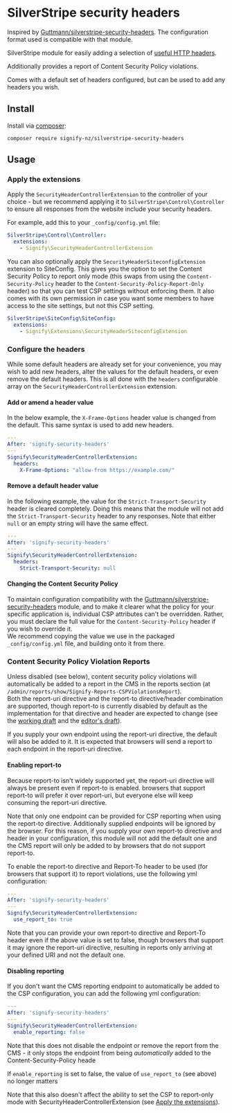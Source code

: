 # SilverStripe security headers

Inspired by [Guttmann/silverstripe-security-headers](https://github.com/guttmann/silverstripe-security-headers). The configuration format used is compatible with that module.

SilverStripe module for easily adding a selection of [useful HTTP headers](https://wiki.owasp.org/index.php/OWASP_Secure_Headers_Project#tab=Headers).

Additionally provides a report of Content Security Policy violations.

Comes with a default set of headers configured, but can be used to add any headers you wish.

## Install

Install via [composer](https://getcomposer.org):

    composer require signify-nz/silverstripe-security-headers

## Usage

### Apply the extensions

Apply the `SecurityHeaderControllerExtension` to the controller of your choice - but we recommend applying it to `SilverStripe\Control\Controller` to ensure all responses from the website include your security headers.

For example, add this to your `_config/config.yml` file:

```yml
SilverStripe\Control\Controller:
  extensions:
    - Signify\SecurityHeaderControllerExtension
```

You can also optionally apply the `SecurityHeaderSiteconfigExtension` extension to SiteConfig. This gives you the option to set the Content Security Policy to report only mode (this swaps from using the `Content-Security-Policy` header to the `Content-Security-Policy-Report-Only` header) so that you can test CSP settings without enforcing them.
It also comes with its own permission in case you want some members to have access to the site settings, but not this CSP setting.

```yml
SilverStripe\SiteConfig\SiteConfig:
  extensions:
    - Signify\Extensions\SecurityHeaderSiteconfigExtension
```

### Configure the headers

While some default headers are already set for your convenience, you may wish to add new headers, alter the values for the default headers, or even remove the default headers. This is all done with the `headers` configurable array on the `SecurityHeaderControllerExtension` extension.

#### Add or amend a header value

In the below example, the `X-Frame-Options` header value is changed from the default. This same syntax is used to add new headers.

```yml
---
After: 'signify-security-headers'
---
Signify\SecurityHeaderControllerExtension:
  headers:
    X-Frame-Options: "allow-from https://example.com/"
```

#### Remove a default header value

In the following example, the value for the `Strict-Transport-Security` header is cleared completely. Doing this means that the module will not add the `Strict-Transport-Security` header to any responses.
Note that either `null` or an empty string will have the same effect.

```yml
---
After: 'signify-security-headers'
---
Signify\SecurityHeaderControllerExtension:
  headers:
    Strict-Transport-Security: null
```

#### Changing the Content Security Policy

To maintain configuration compatibility with the [Guttmann/silverstripe-security-headers](https://github.com/guttmann/silverstripe-security-headers) module, and to make it clearer what the policy for your specific application is, individual CSP attributes can't be overridden. Rather, you must declare the full value for the `Content-Security-Policy` header if you wish to override it.  
We recommend copying the value we use in the packaged `_config/config.yml` file, and building onto it from there.

### Content Security Policy Violation Reports

Unless disabled (see below), content security policy violations will automatically be added to a report in the CMS in the reports section (at `/admin/reports/show/Signify-Reports-CSPViolationsReport`).  
Both the report-uri directive and the report-to directive/header combination are supported, though report-to is currently disabled by default as the implementation for that directive and header are expected to change (see the [working draft](https://www.w3.org/TR/reporting/) and the [editor's draft](https://w3c.github.io/reporting/)).

If you supply your own endpoint using the report-uri directive, the default will also be added to it. It is expected that browsers will send a report to each endpoint in the report-uri directive.

#### Enabling report-to

Because report-to isn't widely supported yet, the report-uri directive will always be present even if report-to is enabled. browsers that support report-to will prefer it over report-uri, but everyone else will keep consuming the report-uri directive.

Note that only one endpoint can be provided for CSP reporting when using the report-to directive. Additionally supplied endpoints will be ignored by the browser. For this reason, if you supply your own report-to directive and header in your configuration, this module will not add the default one and the CMS report will only be added to by browsers that do not support report-to.

To enable the report-to directive and Report-To header to be used (for browsers that support it) to report violations, use the following yml configuration:

```yml
---
After: 'signify-security-headers'
---
Signify\SecurityHeaderControllerExtension:
  use_report_to: true
```

Note that you can provide your own report-to directive and Report-To header even if the above value is set to false, though browsers that support it may ignore the report-uri directive, resulting in reports only arriving at your defined URI and not the default one.

#### Disabling reporting

If you don't want the CMS reporting endpoint to automatically be added to the CSP configuration, you can add the following yml configuration:

```yml
---
After: 'signify-security-headers'
---
Signify\SecurityHeaderControllerExtension:
  enable_reporting: false
```

Note that this does not disable the endpoint or remove the report from the CMS - it only stops the endpoint from being _automatically_ added to the Content-Security-Policy heade
  
If `enable_reporting` is set to false, the value of `use_report_to` (see above) no longer matters

Note that this also doesn't affect the ability to set the CSP to report-only mode with SecurityHeaderControllerExtension (see [Apply the extensions](#apply-the-extensions)).
